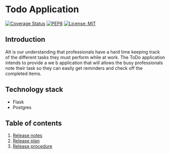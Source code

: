 # Todo Application

[![Coverage Status](https://coveralls.io/repos/github/SProjects/ops-todo/badge.svg?branch=master)](https://coveralls.io/github/SProjects/ops-todo?branch=master)
[![PEP8](https://img.shields.io/badge/code%20style-pep8-orange.svg)](https://www.python.org/dev/peps/pep-0008/)
[![License: MIT](https://img.shields.io/badge/License-MIT-yellow.svg)](https://opensource.org/licenses/MIT)

## Introduction
AIt is our understanding that professionals have a hard time keeping track of the different tasks they must perform while at work. The ToDo application intends to provide a we b application that will allows the busy professionals note their task so they can easily get reminders and check off the completed items.

## Technology stack
- Flask
- Postgres

## Table of contents
1. [Release notes](docs/ReleaseNotes.MD) 
2. [Release plan](docs/ReleasePlan.MD) 
3. [Release procedure](docs/ReleaseProcedures.MD) 